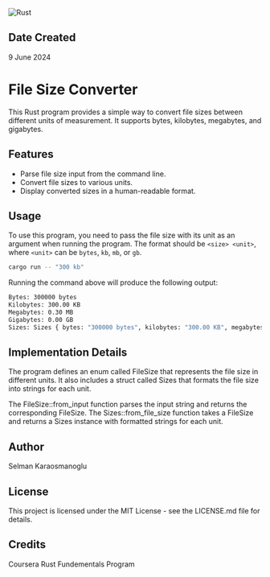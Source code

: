 ![Rust](https://img.shields.io/badge/rust-%23000000.svg?style=for-the-badge&logo=rust&logoColor=white)
## Date Created

9 June 2024

# File Size Converter

This Rust program provides a simple way to convert file sizes between different units of measurement. It supports bytes, kilobytes, megabytes, and gigabytes.

## Features

- Parse file size input from the command line.
- Convert file sizes to various units.
- Display converted sizes in a human-readable format.

## Usage

To use this program, you need to pass the file size with its unit as an argument when running the program. The format should be `<size> <unit>`, where `<unit>` can be `bytes`, `kb`, `mb`, or `gb`.

```bash
cargo run -- "300 kb"
```

Running the command above will produce the following output:

```bash
Bytes: 300000 bytes
Kilobytes: 300.00 KB
Megabytes: 0.30 MB
Gigabytes: 0.00 GB
Sizes: Sizes { bytes: "300000 bytes", kilobytes: "300.00 KB", megabytes: "0.30 MB", gigabytes: "0.00 GB" }
```

## Implementation Details

The program defines an enum called FileSize that represents the file size in different units. It also includes a struct called Sizes that formats the file size into strings for each unit.

The FileSize::from_input function parses the input string and returns the corresponding FileSize. The Sizes::from_file_size function takes a FileSize and returns a Sizes instance with formatted strings for each unit.

## Author
Selman Karaosmanoglu

## License

This project is licensed under the MIT License - see the LICENSE.md file for details.

## Credits

Coursera Rust Fundementals Program